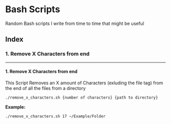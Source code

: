 # Bash Scripts
Random Bash scripts I write from time to time that might be useful

## Index
### 1. Remove X Characters from end

------------------------------------

#### 1. Remove X Characters from end
This Script Removes an X amount of Characters (exluding the file tag) from the end of all the files from a directory

```./remove_x_characters.sh {number of characters} {path to directory}```

**Example:**

```./remove_x_characters.sh 17 ~/Example/Folder```
